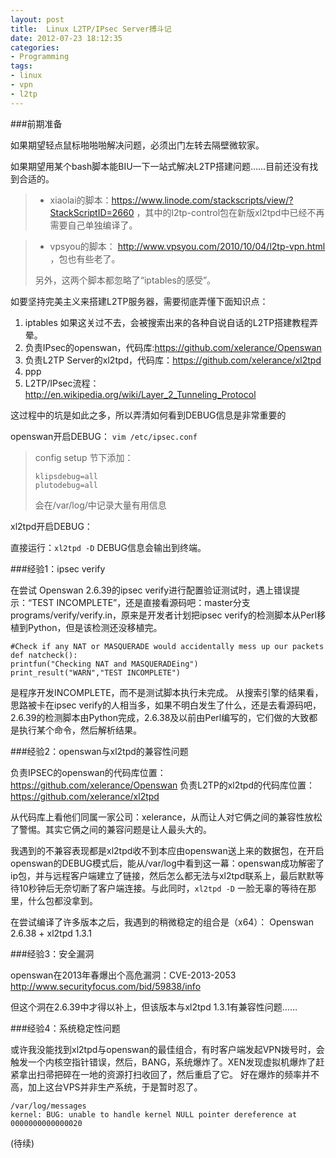 ```yaml
---
layout: post
title:  Linux L2TP/IPsec Server搏斗记
date: 2012-07-23 18:12:35
categories:
- Programming
tags:
- linux 
- vpn
- l2tp
---
```


###前期准备

如果期望轻点鼠标啪啪啪解决问题，必须出门左转去隔壁微软家。

如果期望用某个bash脚本能BIU一下一站式解决L2TP搭建问题……目前还没有找到合适的。

> * xiaolai的脚本：https://www.linode.com/stackscripts/view/?StackScriptID=2660 ，其中的l2tp-control包在新版xl2tpd中已经不再需要自己单独编译了。

> * vpsyou的脚本： http://www.vpsyou.com/2010/10/04/l2tp-vpn.html ，包也有些老了。
>
>  另外，这两个脚本都忽略了“iptables的感受”。

如要坚持完美主义来搭建L2TP服务器，需要彻底弄懂下面知识点：

1. iptables 如果这关过不去，会被搜索出来的各种自说自话的L2TP搭建教程弄晕。
2. 负责IPsec的openswan，代码库:https://github.com/xelerance/Openswan
3. 负责L2TP Server的xl2tpd，代码库：https://github.com/xelerance/xl2tpd
4. ppp
5. L2TP/IPsec流程：http://en.wikipedia.org/wiki/Layer_2_Tunneling_Protocol

这过程中的坑是如此之多，所以弄清如何看到DEBUG信息是非常重要的

openswan开启DEBUG：
`vim /etc/ipsec.conf`
> config setup 节下添加：
>
>     klipsdebug=all
>     plutodebug=all
> 会在/var/log/中记录大量有用信息

xl2tpd开启DEBUG：

直接运行：`xl2tpd -D` DEBUG信息会输出到终端。

###经验1：ipsec verify

在尝试 Openswan 2.6.39的ipsec verify进行配置验证测试时，遇上错误提示：“TEST INCOMPLETE”，还是直接看源码吧：master分支 programs/verify/verify.in，原来是开发者计划把ipsec verify的检测脚本从Perl移植到Python，但是该检测还没移植完。

    #Check if any NAT or MASQUERADE would accidentally mess up our packets
    def natcheck():
    printfun("Checking NAT and MASQUERADEing")
    print_result("WARN","TEST INCOMPLETE")

是程序开发INCOMPLETE，而不是测试脚本执行未完成。
从搜索引擎的结果看，思路被卡在ipsec verify的人相当多，如果不明白发生了什么，还是去看源码吧，2.6.39的检测脚本由Python完成，2.6.38及以前由Perl编写的，它们做的大致都是执行某个命令，然后解析结果。


###经验2：openswan与xl2tpd的兼容性问题

负责IPSEC的openswan的代码库位置：https://github.com/xelerance/Openswan
负责L2TP的xl2tpd的代码库位置：https://github.com/xelerance/xl2tpd

从代码库上看他们同属一家公司：xelerance，从而让人对它俩之间的兼容性放松了警惕。其实它俩之间的兼容问题是让人最头大的。

我遇到的不兼容表现都是xl2tpd收不到本应由openswan送上来的数据包，在开启openswan的DEBUG模式后，能从/var/log中看到这一幕：openswan成功解密了ip包，并与远程客户端建立了链接，然后怎么都无法与xl2tpd联系上，最后默默等待10秒钟后无奈切断了客户端连接。与此同时，`xl2tpd -D` 一脸无辜的等待在那里，什么包都没拿到。

在尝试编译了许多版本之后，我遇到的稍微稳定的组合是（x64）：
Openswan 2.6.38 + xl2tpd 1.3.1



###经验3：安全漏洞

openswan在2013年春爆出个高危漏洞：CVE-2013-2053
http://www.securityfocus.com/bid/59838/info

但这个洞在2.6.39中才得以补上，但该版本与xl2tpd 1.3.1有兼容性问题……

###经验4：系统稳定性问题

或许我没能找到xl2tpd与openswan的最佳组合，有时客户端发起VPN拨号时，会触发一个内核空指针错误，然后，BANG，系统爆炸了。XEN发现虚拟机爆炸了赶紧拿出扫帚把碎在一地的资源打扫收回了，然后重启了它。
好在爆炸的频率并不高，加上这台VPS并非生产系统，于是暂时忍了。

    /var/log/messages
    kernel: BUG: unable to handle kernel NULL pointer dereference at 0000000000000020

(待续)